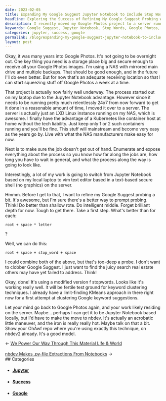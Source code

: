 ```yaml
---
date: 2023-02-05
title: Expanding My Google Suggest Jupyter Notebook to Include Stop Words
headline: Exploring the Success of Refining My Google Suggest Probing with Stop Words and Jupyter Notebook
description: I recently moved my Google Photos project to a server running LXD Linux and am refining my Google Suggest probing to include stop words. I'm also exploring the idea of switching my project to Jupyter Notebook based locally. I'm using the same technique on my OhAwf repo and it's proving to be successful. Read more to find out how I'm making this transition and the success I'm having with it.
keywords: Google Suggest, Jupyter Notebook, Stop Words, Google Photos, LXD Linux, OhAwf, Transition, Success
categories: jupyter, success, google
permalink: /blog/expanding-my-google-suggest-jupyter-notebook-to-include-stop-words/
layout: post
---
```



Okay, it was many years into Google Photos. It's not going to be overnight out.
One key thing you need is a storage place big and secure enough to receive all
your Google Photos images. I'm using a NAS with mirrored main drive and
multiple backups. That should be good enough, and in the future I'll do even
better. But for now that's an adequate receiving location so that I can start
squeezing stuff off Google Photos a week at a time.

That project is actually now fairly well underway. The process started out on
my laptop due to the Jupyter Notebook advantage. However since it needs to be
running pretty much relentlessly 24x7 from now forward to get it done in a
reasonable amount of time, I moved it over to a server. The server is actually
just an LXD Linux instance running on my NAS, which is awesome. I finally have
the advantage of a Kubernetes like container host at home without the tech
liability. Just keep only 1 or 2 such containers running and you'll be fine.
This stuff will mainstream and become very easy as the years go by. Live with
what the NAS manufacturers make easy for now.

Next is to make sure the job doesn't get out of hand. Enumerate and expose
everything about the process so you know how far along the jobs are, how long
you have to wait in general, and what the process along the way is going to
look like.

Interestingly, a lot of my work is going to switch from Jupyter Notebook based
on my local laptop to vim text editor based in a text-based secure shell (no
graphics) on the server.

Hmmm. Before I get to that, I want to refine my Google Suggest probing a bit.
It's awesome, but I'm sure there's a better way to prompt probing. Think! Do
better than shallow rote. Do intelligent middle. Forget brilliant depth for
now. Tough to get there. Take a first step. What's better than for each:

    root + space * letter

?

Well, we can do this:

    root + space + stop_word + space

I could combine both of the above, but that's too-deep a probe. I don't want to
clobber Google Suggest. I just want to find the juicy search real estate others
may have yet failed to address. Think!

Okay, done! It's using a modified version f stopwords. Looks like it's working
really well. It will be fertile test ground for keyword clustering techniques.
I already have a limit-finding KMeans approach in there right now for a first
attempt at clustering Google keyword suggestions.

Let your mind go back to Google Photos again, and your work likely residing on
the server. Maybe... perhaps I can get it to be Jupyter Notebook based locally,
but I'd have to make the move to nbdev. It's actually an acrobatic little
maneuver, and the iron is really really hot. Maybe talk on that a bit. Show
your OhAwf repo where you're using exactly this technique, on nbdev2 already.
It's a good model.


<div class="arrow-links"><div class="post-nav-prev"><span class="arrow">&larr;&nbsp;</span><a href="/blog/we-power-our-way-through-this-material-life-world/">We Power Our Way Through This Material Life & World</a></div> &nbsp; <div class="post-nav-next"><a href="/blog/nbdev-makes-py-file-extractions-from-notebooks/">nbdev Makes .py-file Extractions From Notebooks</a><span class="arrow">&nbsp;&rarr;</span></div></div>
## Categories

<ul>
<li><h4><a href='/jupyter/'>Jupyter</a></h4></li>
<li><h4><a href='/success/'>Success</a></h4></li>
<li><h4><a href='/google/'>Google</a></h4></li></ul>